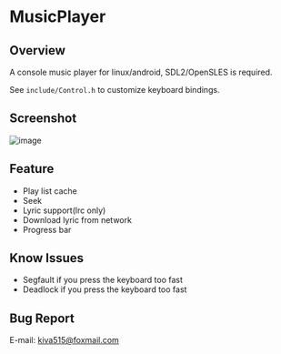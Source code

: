 # MusicPlayer

## Overview
A console music player for linux/android, SDL2/OpenSLES is required. <br/>

See `include/Control.h` to customize keyboard bindings. <br/>

## Screenshot
![image](https://github.com/zt515/MusicPlayer/raw/master/screenshot/android.png)

## Feature
- Play list cache
- Seek
- Lyric support(lrc only)
- Download lyric from network
- Progress bar

## Know Issues
- Segfault if you press the keyboard too fast
- Deadlock if you press the keyboard too fast

## Bug Report
E-mail: kiva515@foxmail.com <br/>
